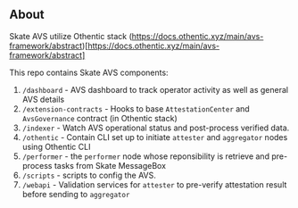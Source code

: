 ## About

Skate AVS utilize Othentic stack (https://docs.othentic.xyz/main/avs-framework/abstract)[https://docs.othentic.xyz/main/avs-framework/abstract]

This repo contains Skate AVS components:

1. `/dashboard` - AVS dashboard to track operator activity as well as general AVS details
2. `/extension-contracts` - Hooks to base `AttestationCenter` and `AvsGovernance` contract (in Othentic stack)
3. `/indexer` - Watch AVS operational status and post-process verified data.
4. `/othentic` - Contain CLI set up to initiate `attester` and `aggregator` nodes using Othentic CLI
5. `/performer` - the `performer` node whose reponsibility is retrieve and pre-process tasks from Skate MessageBox
6. `/scripts` - scripts to config the AVS.
7. `/webapi` - Validation services for `attester` to pre-verify attestation result before sending to `aggregator`
